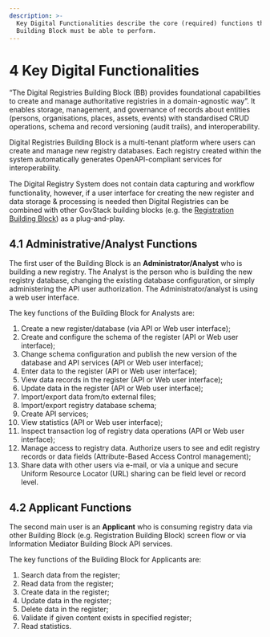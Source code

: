 ```yaml
---
description: >-
  Key Digital Functionalities describe the core (required) functions that this
  Building Block must be able to perform.
---
```


# 4 Key Digital Functionalities

“The Digital Registries Building Block (BB) provides foundational capabilities to create and manage authoritative registries in a domain-agnostic way”. It enables storage, management, and governance of records about entities (persons, organisations, places, assets, events) with standardised CRUD operations, schema and record versioning (audit trails), and interoperability.

Digital Registries Building Block is a multi-tenant platform where users can create and manage new registry databases. Each registry created within the system automatically generates OpenAPI-compliant services for interoperability.

The Digital Registry System does not contain data capturing and workﬂow functionality, however, if a user interface for creating the new register and data storage & processing is needed then Digital Registries can be combined with other GovStack building blocks (e.g. the [Registration Building Block](https://github.com/GovStackWorkingGroup/bb-registration/tree/1.0-QA)) as a plug-and-play.

## 4.1 Administrative/Analyst Functions <a href="#docs-internal-guid-d85f59a4-7fff-1564-6ae2-86d67f36a258" id="docs-internal-guid-d85f59a4-7fff-1564-6ae2-86d67f36a258"></a>

The first user of the Building Block is an **Administrator/Analyst** who is building a new registry. The Analyst is the person who is building the new registry database, changing the existing database configuration, or simply administering the API user authorization. The Administrator/analyst is using a web user interface.&#x20;

The key functions of the Building Block for Analysts are:

1. Create a new register/database (via API or Web user interface);
2. Create and configure the schema of the register (API or Web user interface);
3. Change schema configuration and publish the new version of the database and API services (API or Web user interface);
4. Enter data to the register (API or Web user interface);
5. View data records in the register (API or Web user interface);
6. Update data in the register (API or Web user interface);
7. Import/export data from/to external files;
8. Import/export registry database schema;
9. Create API services;
10. View statistics (API or Web user interface);
11. Inspect transaction log of registry data operations (API or Web user interface);
12. Manage access to registry data. Authorize users to see and edit registry records or data fields (Attribute-Based Access Control management);
13. Share data with other users via e-mail, or via a unique and secure Uniform Resource Locator (URL) sharing can be field level or record level.

## 4.2 Applicant Functions <a href="#docs-internal-guid-d85f59a4-7fff-1564-6ae2-86d67f36a258" id="docs-internal-guid-d85f59a4-7fff-1564-6ae2-86d67f36a258"></a>

The second main user is an **Applicant** who is consuming registry data via other Building Block (e.g. Registration Building Block) screen flow or via Information Mediator Building Block API services.&#x20;

The key functions of the Building Block for Applicants are:

1. Search data from the register;
2. Read data from the register;
3. Create data in the register;
4. Update data in the register;
5. Delete data in the register;
6. Validate if given content exists in specified register;
7. Read statistics.
